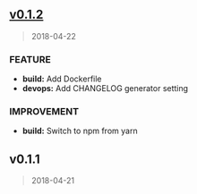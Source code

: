 <a name="v0.1.2"></a>
## [v0.1.2](https://github.com/ringohub/ab/compare/v0.1.1...v0.1.2)

> 2018-04-22

### FEATURE

- **build:** Add Dockerfile
- **devops:** Add CHANGELOG generator setting

### IMPROVEMENT

- **build:** Switch to npm from yarn


<a name="v0.1.1"></a>
## v0.1.1

> 2018-04-21

